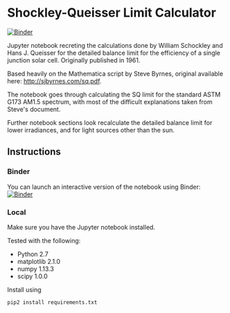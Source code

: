 # Shockley-Queisser Limit Calculator
[![Binder](https://mybinder.org/badge.svg)](https://mybinder.org/v2/gh/evcka/sq-limit/master)

Jupyter notebook recreting the calculations done by William Schockley and Hans J. Queisser for the detailed balance limit for the efficiency of a single junction solar cell. Originally published in 1961. 

Based heavily on the Mathematica script by Steve Byrnes, original available here: http://sjbyrnes.com/sq.pdf. 

The notebook goes through calculating the SQ limit for the standard ASTM G173 AM1.5 spectrum, with most of the difficult explanations taken from Steve's document. 

Further notebook sections look recalculate the detailed balance limit for lower irradiances, and for light sources other than the sun. 

## Instructions

### Binder
You can launch an interactive version of the notebook using Binder: [![Binder](https://mybinder.org/badge.svg)](https://mybinder.org/v2/gh/evcka/sq-limit/master)

### Local
Make sure you have the Jupyter notebook installed.

Tested with the following:

* Python 2.7
* matplotlib 2.1.0
* numpy 1.13.3
* scipy 1.0.0

Install using

`pip2 install requirements.txt`
